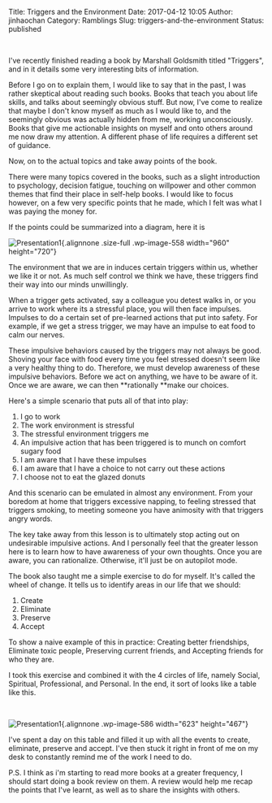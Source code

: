 Title: Triggers and the Environment
Date: 2017-04-12 10:05
Author: jinhaochan
Category: Ramblings
Slug: triggers-and-the-environment
Status: published

 

I've recently finished reading a book by Marshall Goldsmith titled "Triggers", and in it details some very interesting bits of information.

Before I go on to explain them, I would like to say that in the past, I was rather skeptical about reading such books. Books that teach you about life skills, and talks about seemingly obvious stuff. But now, I've come to realize that maybe I don't know myself as much as I would like to, and the seemingly obvious was actually hidden from me, working unconsciously. Books that give me actionable insights on myself and onto others around me now draw my attention. A different phase of life requires a different set of guidance.

Now, on to the actual topics and take away points of the book.

There were many topics covered in the books, such as a slight introduction to psychology, decision fatigue, touching on willpower and other common themes that find their place in self-help books. I would like to focus however, on a few very specific points that he made, which I felt was what I was paying the money for.

If the points could be summarized into a diagram, here it is

![Presentation1](https://jayhayche.files.wordpress.com/2017/04/presentation1.jpg){.alignnone .size-full .wp-image-558 width="960" height="720"}

The environment that we are in induces certain triggers within us, whether we like it or not. As much self control we think we have, these triggers find their way into our minds unwillingly.

When a trigger gets activated, say a colleague you detest walks in, or you arrive to work where its a stressful place, you will then face impulses. Impulses to do a certain set of pre-learned actions that put into safety. For example, if we get a stress trigger, we may have an impulse to eat food to calm our nerves.

These impulsive behaviors caused by the triggers may not always be good. Shoving your face with food every time you feel stressed doesn't seem like a very healthy thing to do. Therefore, we must develop awareness of these impulsive behaviors. Before we act on anything, we have to be aware of it. Once we are aware, we can then **rationally **make our choices.

Here's a simple scenario that puts all of that into play:

1.  I go to work
2.  The work environment is stressful
3.  The stressful environment triggers me
4.  An impulsive action that has been triggered is to munch on comfort sugary food
5.  I am aware that I have these impulses
6.  I am aware that I have a choice to not carry out these actions
7.  I choose not to eat the glazed donuts

And this scenario can be emulated in almost any environment. From your boredom at home that triggers excessive napping, to feeling stressed that triggers smoking, to meeting someone you have animosity with that triggers angry words.

The key take away from this lesson is to ultimately stop acting out on undesirable impulsive actions. And I personally feel that the greater lesson here is to learn how to have awareness of your own thoughts. Once you are aware, you can rationalize. Otherwise, it'll just be on autopilot mode.

The book also taught me a simple exercise to do for myself. It's called the wheel of change. It tells us to identify areas in our life that we should:

1.  Create
2.  Eliminate
3.  Preserve
4.  Accept

To show a naive example of this in practice: Creating better friendships, Eliminate toxic people, Preserving current friends, and Accepting friends for who they are.

I took this exercise and combined it with the 4 circles of life, namely Social, Spiritual, Professional, and Personal. In the end, it sort of looks like a table like this.

 

![Presentation1](https://jayhayche.files.wordpress.com/2017/04/presentation11.jpg){.alignnone .wp-image-586 width="623" height="467"}

I've spent a day on this table and filled it up with all the events to create, eliminate, preserve and accept. I've then stuck it right in front of me on my desk to constantly remind me of the work I need to do.

P.S. I think as i'm starting to read more books at a greater frequency, I should start doing a book review on them. A review would help me recap the points that I've learnt, as well as to share the insights with others.
